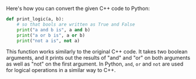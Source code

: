 Here's how you can convert the given C++ code to Python:

```python
def print_logic(a, b):
    # so that bools are written as True and False
    print("a and b is", a and b)
    print("a or b is", a or b)
    print("not a is", not a)
```

This function works similarly to the original C++ code. It takes two boolean arguments, and it prints out the results of "and" and "or" on both arguments as well as "not" on the first argument. In Python, `and`, `or` and `not` are used for logical operations in a similar way to C++.
